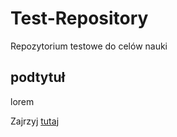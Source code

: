 # Test-Repository
Repozytorium testowe do celów nauki

## podtytuł

lorem

Zajrzyj  [tutaj](https://websamuraj.pl)

